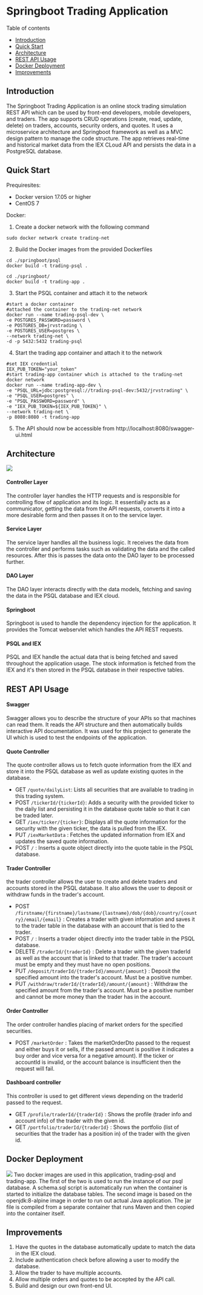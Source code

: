# Springboot Trading Application

Table of contents
* [Introduction](#Introduction)
* [Quick Start](#QuickStart)
* [Architecture](#Architecture)
* [REST API Usage](#RESTAPIUsage)
* [Docker Deployment](#DockerDeployment)
* [Improvements](#Improvements)

## Introduction
The Springboot Trading Application is an online stock trading simulation REST API which can be used by front-end developers, 
mobile developers, and traders. The app supports CRUD operations (create, read, update, delete) on traders, accounts, security orders, 
and quotes. It uses a microservice architecture and Springboot framework as well as a MVC design pattern to manage the code structure. 
The app retrieves real-time and historical market data from the IEX CLoud API and persists the data in a PostgreSQL database. 

## Quick Start
Prequiresites: 
* Docker version 17.05 or higher 
* CentOS 7

Docker:
1. Create a docker network with the following command
```shell script
sudo docker network create trading-net
```

2. Build the Docker images from the provided Dockerfiles
```shell script
cd ./springboot/psql
docker build -t trading-psql . 
```

```shell script
cd ./springboot/
docker build -t trading-app .
```

3. Start the PSQL container and attach it to the network  
```shell script
#start a docker container
#attached the container to the trading-net network
docker run --name trading-psql-dev \
-e POSTGRES_PASSWORD=password \
-e POSTGRES_DB=jrvstrading \
-e POSTGRES_USER=postgres \
--network trading-net \
-d -p 5432:5432 trading-psql
```

4. Start the trading app container and attach it to the network 
```shell script
#set IEX credential
IEX_PUB_TOKEN="your_token"
#start trading-app container which is attached to the trading-net docker network
docker run --name trading-app-dev \
-e "PSQL_URL=jdbc:postgresql://trading-psql-dev:5432/jrvstrading" \
-e "PSQL_USER=postgres" \
-e "PSQL_PASSWORD=password" \
-e "IEX_PUB_TOKEN=${IEX_PUB_TOKEN}" \
--network trading-net \
-p 8080:8080 -t trading-app

```
5. The API should now be accessible from http://localhost:8080/swagger-ui.html

## Architecture
![](assets/traderAppArchitecture.png)

#### Controller Layer 
The controller layer handles the HTTP requests and is responsible for controlling flow of application and its logic. 
It essentially acts as a communicator, getting the data from the API requests, converts it into a more desirable form and then passes it on
to the service layer. 

#### Service Layer 
The service layer handles all the business logic. It receives the data from the controller and performs tasks such as validating the data 
and the called resources. After this is passes the data onto the DAO layer to be processed further.  

#### DAO Layer
The DAO layer interacts directly with the data models, fetching and saving the data in the PSQL database and IEX cloud. 

#### Springboot
Springboot is used to handle the dependency injection for the application. It provides the Tomcat webservlet which handles the API REST requests. 

#### PSQL and IEX
PSQL and IEX handle the actual data that is being fetched and saved throughout the application usage. The stock information is fetched from the 
IEX and it's then stored in the PSQL database in their respective tables.  

## REST API Usage
#### Swagger
Swagger allows you to describe the structure of your APIs so that machines can read them. It reads the API structure and then automatically 
builds interactive API documentation. It was used for this project to generate the UI which is used to test the endpoints of the application.  

#### Quote Controller
The quote controller allows us to fetch quote information from the IEX and store it into the PSQL database as well as update existing quotes 
in the database. 
  - GET `/quote/dailyList`: Lists all securities that are available to trading in this trading system.
  - POST `/tickerId/{tickerId}`: Adds a security with the provided ticker to the daily list and persisting it in the database quote table so 
  that it can be traded later. 
  - GET `/iex/ticker/{ticker}`: Displays all the quote information for the security with the given ticker, the data is pulled from the IEX.
  - PUT `/iexMarketData` : Fetches the updated information from IEX and updates the saved quote information. 
  - POST `/` : Inserts a quote object directly into the quote table in the PSQL database.

#### Trader Controller
the trader controller allows the user to create and delete traders and accounts stored in the PSQL database. It also allows the user to deposit 
or withdraw funds in the trader's account. 
- POST `/firstname/{firstname}/lastname/{lastname}/dob/{dob}/country/{country}/email/{email}` : Creates a trader with given information and saves 
it to the trader table in the database with an account that is tied to the trader. 
- POST `/` : Inserts a trader object directly into the trader table in the PSQL database.
- DELETE `/traderId/{traderId}` : Delete a trader with the given traderId as well as the account that is linked to that trader. The trader's
account must be empty and they must have no open positions. 
- PUT `/deposit/traderId/{traderId}/amount/{amount}` : Deposit the specified amount into the trader's account. Must be a positive number. 
- PUT `/withdraw/traderId/{traderId}/amount/{amount}` : Withdraw the specified amount from the trader's account. Must be a positive number and 
cannot be more money than the trader has in the account. 

#### Order Controller
The order controller handles placing of market orders for the specified securities. 
- POST `/marketOrder` : Takes the marketOrderDto passed to the request and either buys it or sells, if the passed amount is positive it 
indicates a buy order and vice versa for a negative amount). If the ticker or accountId is invalid, or the account balance is insufficient 
then the request will fail. 

#### Dashboard controller
This controller is used to get different views depending on the traderId passed to the request. 
- GET `/profile/traderId/{traderId}` : Shows the profile (trader info and account info) of the trader with the given id. 
- GET `/portfolio/traderId/{traderId}` : Shows the portfolio (list of securities that the trader has a position in) of the trader with the given id. 

## Docker Deployment
![](assets/Docker.png)
Two docker images are used in this application, trading-psql and trading-app. The first of the two is used to run the instance of our psql 
database. A schema.sql script is automatically run when the container is started to initialize the database tables. The second image is based
on the openjdk:8-alpine image in order to run out actual Java application. The jar file is compiled from a separate container that runs Maven
and then copied into the container itself.  

## Improvements
1. Have the quotes in the database automatically update to match the data in the IEX cloud. 
2. Include authentication check before allowing a user to modify the database. 
3. Allow the trader to have multiple accounts. 
4. Allow multiple orders and quotes to be accepted by the API call. 
5. Build and design our own front-end UI. 